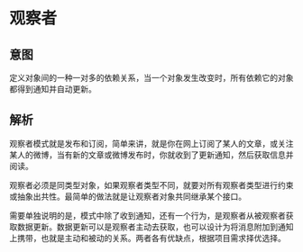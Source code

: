 # 观察者

## 意图

定义对象间的一种一对多的依赖关系，当一个对象发生改变时，所有依赖它的对象都得到通知并自动更新。

## 解析

观察者模式就是发布和订阅，简单来讲，就是你在网上订阅了某人的文章，或关注某人的微博，当有新的文章或微博发布时，你就收到了更新通知，然后获取信息并阅读。

观察者必须是同类型对象，如果观察者类型不同，就要对所有观察者类型进行约束或抽象出共性。最简单的做法就是让观察者对象共同继承某个接口。

需要单独说明的是，模式中除了收到通知，还有一个行为，是观察者从被观察者获取数据更新。数据更新可以是观察者主动去获取，也可以设计为将消息附加到通知上携带，也就是主动和被动的关系。两者各有优缺点，根据项目需求择优选择。






